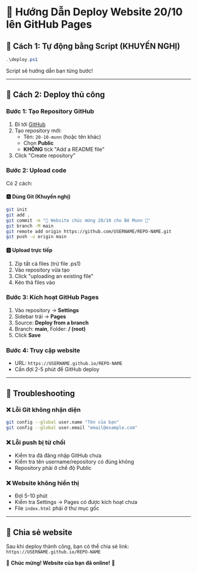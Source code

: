 # 🚀 Hướng Dẫn Deploy Website 20/10 lên GitHub Pages

## 🎯 Cách 1: Tự động bằng Script (KHUYẾN NGHỊ)

```powershell
.\deploy.ps1
```

Script sẽ hướng dẫn bạn từng bước!

---

## 🎯 Cách 2: Deploy thủ công

### Bước 1: Tạo Repository GitHub
1. Đi tới [GitHub](https://github.com/new)
2. Tạo repository mới:
   - Tên: `20-10-munn` (hoặc tên khác)
   - Chọn **Public**
   - **KHÔNG** tick "Add a README file"
3. Click "Create repository"

### Bước 2: Upload code
Có 2 cách:

#### 🅰️ Dùng Git (Khuyến nghị)
```bash
git init
git add .
git commit -m "🌸 Website chúc mừng 20/10 cho Bé Munn 💖"
git branch -M main
git remote add origin https://github.com/USERNAME/REPO-NAME.git
git push -u origin main
```

#### 🅱️ Upload trực tiếp
1. Zip tất cả files (trừ file .ps1)
2. Vào repository vừa tạo
3. Click "uploading an existing file"
4. Kéo thả files vào

### Bước 3: Kích hoạt GitHub Pages
1. Vào repository → **Settings**
2. Sidebar trái → **Pages**
3. Source: **Deploy from a branch**
4. Branch: **main**, Folder: **/ (root)**
5. Click **Save**

### Bước 4: Truy cập website
- URL: `https://USERNAME.github.io/REPO-NAME`
- Cần đợi 2-5 phút để GitHub deploy

---

## 🔧 Troubleshooting

### ❌ Lỗi Git không nhận diện
```bash
git config --global user.name "Tên của bạn"
git config --global user.email "email@example.com"
```

### ❌ Lỗi push bị từ chối
- Kiểm tra đã đăng nhập GitHub chưa
- Kiểm tra tên username/repository có đúng không
- Repository phải ở chế độ Public

### ❌ Website không hiển thị
- Đợi 5-10 phút
- Kiểm tra Settings → Pages có được kích hoạt chưa
- File `index.html` phải ở thư mục gốc

---

## 📱 Chia sẻ website

Sau khi deploy thành công, bạn có thể chia sẻ link:
`https://USERNAME.github.io/REPO-NAME`

💖 **Chúc mừng! Website của bạn đã online!** 🎉